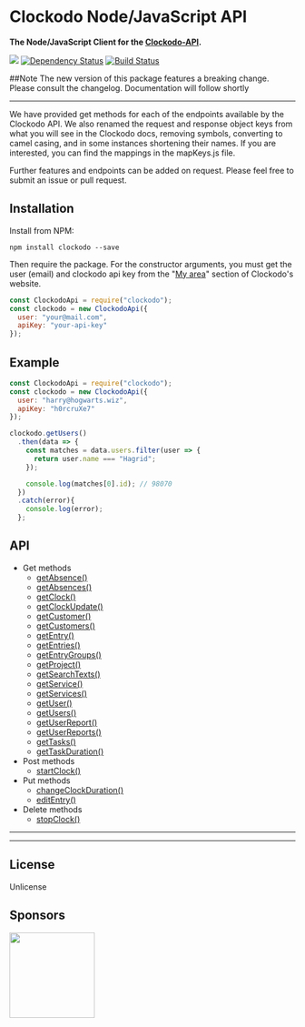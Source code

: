 # Clockodo Node/JavaScript API

**The Node/JavaScript Client for the [Clockodo-API](https://www.clockodo.com/de/api/).**

[![](https://img.shields.io/npm/v/clockodo.svg)](https://www.npmjs.com/package/clockodo)
[![Dependency Status](https://david-dm.org/peerigon/clockodo.svg)](https://david-dm.org/peerigon/clockodo)
[![Build Status](https://travis-ci.org/peerigon/clockodo.svg?branch=master)](https://travis-ci.org/peerigon/clockodo)

##Note
The new version of this package features a breaking change. Please consult the changelog. Documentation will follow shortly

----------

We have provided get methods for each of the endpoints available by the Clockodo API. We also renamed the request and response object keys from what you will see in the Clockodo docs, removing symbols, converting to camel casing, and in some instances shortening their names. If you are interested, you can find the mappings in the mapKeys.js file.

Further features and endpoints can be added on request. Please feel free to submit an issue or pull request.

## Installation

Install from NPM:

```
npm install clockodo --save
```

Then require the package. For the constructor arguments, you must get the user (email) and clockodo api key from the "[My area](https://my.clockodo.com/en/users/editself)" section of Clockodo's website.

```js
const ClockodoApi = require("clockodo");
const clockodo = new ClockodoApi({
  user: "your@mail.com",
  apiKey: "your-api-key"
});
```

## Example

```js
const ClockodoApi = require("clockodo");
const clockodo = new ClockodoApi({
  user: "harry@hogwarts.wiz",
  apiKey: "h0rcruXe7"
});

clockodo.getUsers()
  .then(data => {
    const matches = data.users.filter(user => {
      return user.name === "Hagrid";
    });

    console.log(matches[0].id); // 98070
  })
  .catch(error){
    console.log(error);
  };
```

## API

* Get methods
  * [getAbsence()](#getabsenceid)
  * [getAbsences()](#getabsencesparams)
  * [getClock()](#getclock)
  * [getClockUpdate()](#getclockupdate)
  * [getCustomer()](#getcustomerid)
  * [getCustomers()](#getcustomers)
  * [getEntry()](#getentryid)
  * [getEntries()](#getentriesbegin-end-filters)
  * [getEntryGroups()](#getentrygroupsbegin-end-grouping-options)
  * [getProject()](#getprojectid)
  * [getSearchTexts()](#getsearchtextsparams)
  * [getService()](#getserviceid)
  * [getServices()](#getservices)
  * [getUser()](#getuserid)
  * [getUsers()](#getusers)
  * [getUserReport()](#getuserreportid)
  * [getUserReports()](#getuserreportsid-params)
  * [getTasks()](#gettasksparams)
  * [getTaskDuration()](#gettaskdurationparams)
* Post methods
  * [startClock()](#startclockparams)
* Put methods
  * [changeClockDuration()](#changeclockdurationid-params)
  * [editEntry()](#editentryid-params)
* Delete methods
  * [stopClock()](#stopclockid-params)

---

---

## License

Unlicense

## Sponsors

[<img src="https://assets.peerigon.com/peerigon/logo/peerigon-logo-flat-spinat.png" width="150" />](https://peerigon.com)
